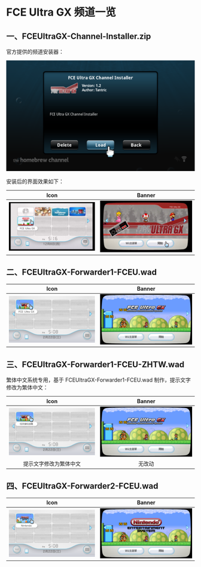 # FCE Ultra GX 频道一览


## 一、FCEUltraGX-Channel-Installer.zip

官方提供的频道安装器：

![频道安装器](./channel-installer.png)

安装后的界面效果如下：

| Icon | Banner |
| :---: | :---: |
| ![Icon](./channel-icon.png) | ![Banner](./channel-banner.png) |


## 二、FCEUltraGX-Forwarder1-FCEU.wad

| Icon | Banner |
| :---: | :---: |
| ![Icon](./FCEUltraGX-Forwarder1-FCEU-icon.png) | ![Banner](./FCEUltraGX-Forwarder1-FCEU-banner.png) |


## 三、FCEUltraGX-Forwarder1-FCEU-ZHTW.wad

繁体中文系统专用，基于 FCEUltraGX-Forwarder1-FCEU.wad 制作，提示文字修改为繁体中文：

| Icon | Banner |
| :---: | :---: |
| ![Icon](./FCEUltraGX-Forwarder1-FCEU-ZHTW-icon.png) | ![Banner](./FCEUltraGX-Forwarder1-FCEU-banner.png) |
| 提示文字修改为繁体中文 | 无改动 |


## 四、FCEUltraGX-Forwarder2-FCEU.wad

| Icon | Banner |
| :---: | :---: |
| ![Icon](./FCEUltraGX-Forwarder2-FCEU-icon.png) | ![Banner](./FCEUltraGX-Forwarder2-FCEU-banner.png) |
